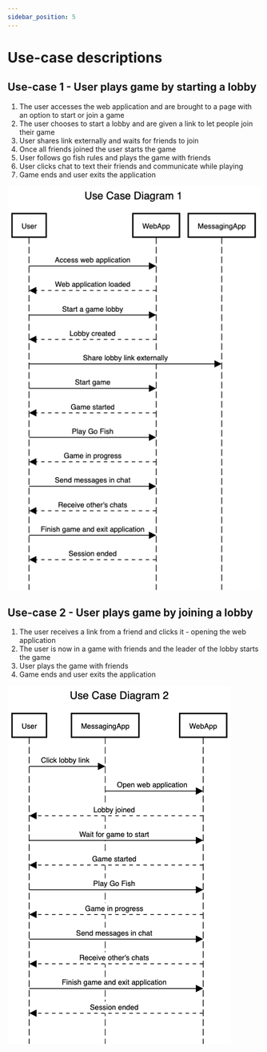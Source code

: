 ```yaml
---
sidebar_position: 5
---
```


# Use-case descriptions
## Use-case 1 - User plays game by starting a lobby
1. The user accesses the web application and are brought to a page with an option to start or join a game
2. The user chooses to start a lobby and are given a link to let people join their game
3. User shares link externally and waits for friends to join 
4. Once all friends joined the user starts the game 
5. User follows go fish rules and plays the game with friends 
6. User clicks chat to text their friends and communicate while playing 
7. Game ends and user exits the application

![Use Case 1 Diagram](../../static/img/Use%20Case%20Diagram%201.png)

## Use-case 2 - User plays game by joining a lobby
1. The user receives a link from a friend and clicks it - opening the web application 
2. The user is now in a game with friends and the leader of the lobby starts the game 
3. User plays the game with friends 
4. Game ends and user exits the application 

![Use Case 2 Diagram](../../static/img/Use%20Case%20Diagram%202.png)


